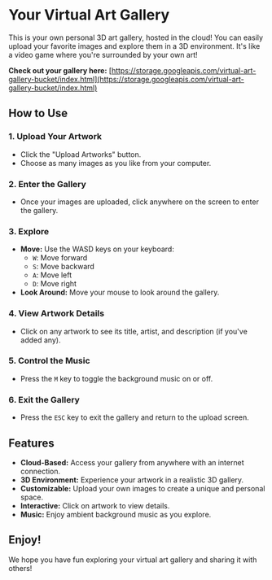 # Your Virtual Art Gallery

This is your own personal 3D art gallery, hosted in the cloud!  You can easily upload your favorite images and explore them in a 3D environment. It's like a video game where you're surrounded by your own art!

**Check out your gallery here:** [https://storage.googleapis.com/virtual-art-gallery-bucket/index.html](https://storage.googleapis.com/virtual-art-gallery-bucket/index.html)

## How to Use

### 1. Upload Your Artwork

*   Click the "Upload Artworks" button.
*   Choose as many images as you like from your computer.

### 2. Enter the Gallery

*   Once your images are uploaded, click anywhere on the screen to enter the gallery.

### 3. Explore

*   **Move:** Use the WASD keys on your keyboard:
    *   `W`: Move forward
    *   `S`: Move backward
    *   `A`: Move left
    *   `D`: Move right
*   **Look Around:** Move your mouse to look around the gallery.

### 4. View Artwork Details

*   Click on any artwork to see its title, artist, and description (if you've added any).

### 5. Control the Music

*    Press the `M` key to toggle the background music on or off.

### 6. Exit the Gallery
* Press the `ESC` key to exit the gallery and return to the upload screen.

## Features

*   **Cloud-Based:** Access your gallery from anywhere with an internet connection.
*   **3D Environment:** Experience your artwork in a realistic 3D gallery.
*   **Customizable:** Upload your own images to create a unique and personal space.
*   **Interactive:** Click on artwork to view details.
*   **Music:** Enjoy ambient background music as you explore.

## Enjoy!

We hope you have fun exploring your virtual art gallery and sharing it with others!

